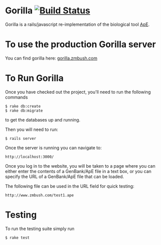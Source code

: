 # Gorilla [![Build Status](https://travis-ci.org/GorillaApp/gorilla.png?branch=master)](https://travis-ci.org/GorillaApp/gorilla)

Gorilla is a rails/javascript re-implementation of the biological tool
[ApE][ape]. 

# To use the production Gorilla server
You can find gorilla here: [gorilla.zmbush.com](http://gorilla.zmbush.com)


# To Run Gorilla
Once you have checked out the project, you'll need to run the following
commands

```
$ rake db:create
$ rake db:migrate
```

to get the databases up and running.

Then you will need to run: 

```
$ rails server
```

Once the server is running you can navigate to: 

```
http://localhost:3000/
```

Once you log in to the website, you will be taken to a page where you can
either enter the contents of a GenBank/ApE file in a text box, or you can
specify the URL of a GenBank/ApE file that can be loaded. 

The following file can be used in the URL field for quick testing:

```
http://www.zmbush.com/test1.ape
```

# Testing
To run the testing suite simply run

```
$ rake test
```

[ape]: http://biologylabs.utah.edu/jorgensen/wayned/ape/ "A Plasmid Editor"
